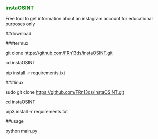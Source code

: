 <h3 style="color:green;">instaOSINT</h3>
<p>Free tool to get information about an instagram account for educational purposes only </p>


##download 

###termux 


git clone https://github.com/FRn13ds/instaOSINT.git

cd instaOSINT

pip install -r requirements.txt

###linux

sudo git clone https://github.com/FRn13ds/instaOSINT.git

cd instaOSINT

pip3 install -r requirements.txt

##usage 

python main.py <username>
